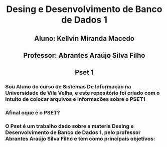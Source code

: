 <h1 align="center"> Desing e Desenvolvimento de Banco de Dados 1 </h1> 
<h2 align="center"> Aluno: Kellvin Miranda Macedo </h2> 
<h2 align="center"> Professor: Abrantes Araújo Silva Filho </h2> 
<h2 align="center"> Pset 1 </h2> 
<h3>Sou Aluno do curso de Sistemas De Informação na Universidade de Vila Velha, e este repositório foi criado com o intuito de colocar arquivos e informacões sobre o PSET1</h3>
<h3>Afinal oque é o PSET?</h3>
<h3>O Pset é um trabalho dado sobre a materia Desing e Desenvolvimento de Banco de Dados 1, pelo professor Abrantes Araújo Silva Filho e tem como principais objetivos:</h3>
